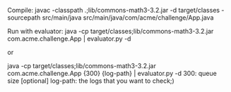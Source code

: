 Compile:
javac -classpath .;lib/commons-math3-3.2.jar -d target/classes -sourcepath src/main/java src/main/java/com/acme/challenge/App.java

Run with evaluator:
java -cp target/classes;lib/commons-math3-3.2.jar com.acme.challenge.App | evaluator.py -d

or

java -cp target/classes;lib/commons-math3-3.2.jar com.acme.challenge.App {300} {log-path} | evaluator.py -d
300: queue size [optional]
log-path: the logs that you want to check;)

